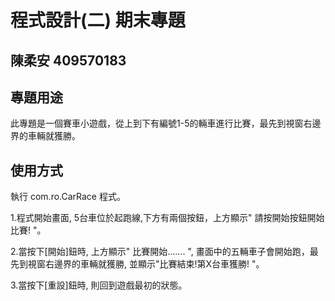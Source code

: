 # 程式設計(二) 期末專題
## 陳柔安 409570183 

## 專題用途
此專題是一個賽車小遊戲，從上到下有編號1-5的輛車進行比賽，最先到視窗右邊界的車輛就獲勝。

## 使用方式
執行 com.ro.CarRace 程式。

1.程式開始畫面, 5台車位於起跑線,下方有兩個按鈕，上方顯示" 請按開始按鈕開始比賽! "。

2.當按下[開始]鈕時, 上方顯示" 比賽開始....... ", 畫面中的五輛車子會開始跑，最先到視窗右邊界的車輛就獲勝, 並顯示"比賽結束!第X台車獲勝! "。

3.當按下[重設]鈕時, 則回到遊戲最初的狀態。

